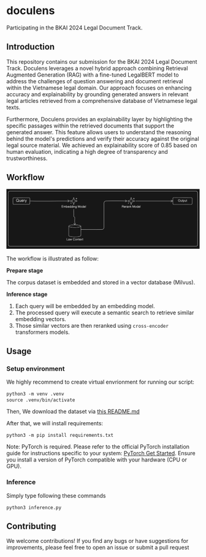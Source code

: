 # doculens
Participating in the BKAI 2024 Legal Document Track.


## Introduction
This repository contains our submission for the BKAI 2024 Legal Document Track. Doculens leverages a novel hybrid approach combining Retrieval Augmented Generation (RAG) with a fine-tuned LegalBERT model to address the challenges of question answering and document retrieval within the Vietnamese legal domain. Our approach focuses on enhancing accuracy and explainability by grounding generated answers in relevant legal articles retrieved from a comprehensive database of Vietnamese legal texts.

Furthermore, Doculens provides an explainability layer by highlighting the specific passages within the retrieved documents that support the generated answer. This feature allows users to understand the reasoning behind the model's predictions and verify their accuracy against the original legal source material. We achieved an explainability score of 0.85 based on human evaluation, indicating a high degree of transparency and trustworthiness.

## Workflow

![](./assets/doculens_workflow.png)

The workflow is illustrated as follow: 

**Prepare stage**

The corpus dataset is embedded and stored in a vector database (Milvus). 

**Inference stage**

1. Each query will be embedded by an embedding model. 
2. The processed query will execute a semantic search to retrieve similar embedding vectors.
3. Those similar vectors are then reranked using `cross-encoder` transformers models. 

## Usage 

### Setup environment


We highly recommend to create virtual envrionment for running our script: 

```
python3 -m venv .venv
source .venv/bin/activate
```

Then, We download the dataset via [this README.md](./db/README.md)

After that, we will install requirements: 

```
python3 -m pip install requirements.txt
```

Note: PyTorch is required.  Please refer to the official PyTorch installation guide for instructions specific to your system: [PyTorch Get Started](https://pytorch.org/get-started/locally/).  Ensure you install a version of PyTorch compatible with your hardware (CPU or GPU).

### Inference

Simply type following these commands

```
python3 inference.py

```

## Contributing

We welcome contributions! If you find any bugs or have suggestions for improvements, please feel free to open an issue or submit a pull request